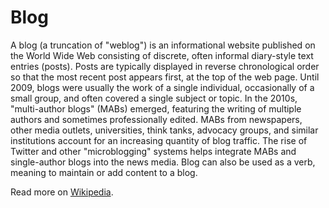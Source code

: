 # Blog

A blog (a truncation of "weblog") is an informational website published on the World Wide Web consisting of discrete, often informal diary-style text entries (posts). Posts are typically displayed in reverse chronological order so that the most recent post appears first, at the top of the web page. Until 2009, blogs were usually the work of a single individual, occasionally of a small group, and often covered a single subject or topic. In the 2010s, "multi-author blogs" (MABs) emerged, featuring the writing of multiple authors and sometimes professionally edited. MABs from newspapers, other media outlets, universities, think tanks, advocacy groups, and similar institutions account for an increasing quantity of blog traffic. The rise of Twitter and other "microblogging" systems helps integrate MABs and single-author blogs into the news media. Blog can also be used as a verb, meaning to maintain or add content to a blog.

Read more on [Wikipedia](https://en.wikipedia.org/wiki/Blog).
